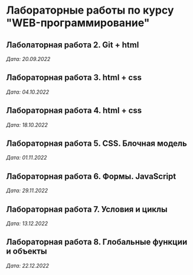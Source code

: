 # Лабораторные работы по курсу "WEB-программирование"

## Лаболаторная работа 2. Git + html

*Дата: 20.09.2022*

## Лабораторная работа 3. html + css

*Дата: 04.10.2022*

## Лабораторная работа 4. html + css

*Дата: 18.10.2022*

## Лабораторная работа 5. CSS. Блочная модель

*Дата: 01.11.2022*

## Лабораторная работа 6. Формы. JavaScript

*Дата: 29.11.2022*

## Лабораторная работа 7. Условия и циклы

*Дата: 13.12.2022*

## Лабораторная работа 8. Глобальные функции и объекты

*Дата: 22.12.2022*
